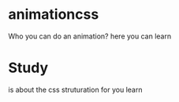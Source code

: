 # animationcss
Who you can do an animation? here you can learn

# Study
is about the css struturation for you learn
